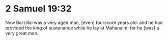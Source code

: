 # 2 Samuel 19:32

Now Barzillai was a very aged man, [even] fourscore years old: and he had provided the king of sustenance while he lay at Mahanaim; for he [was] a very great man.